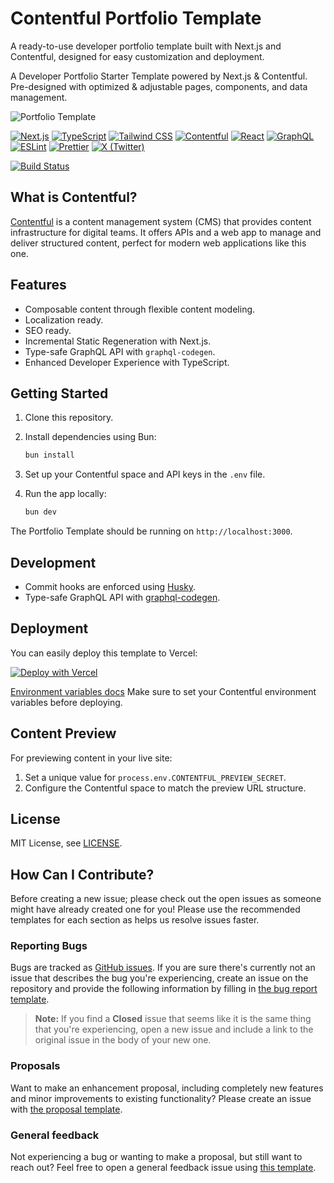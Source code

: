 # Contentful Portfolio Template

   A ready-to-use developer portfolio template built with Next.js and Contentful, designed for easy customization and deployment.

   A Developer Portfolio Starter Template powered by Next.js & Contentful. Pre-designed with optimized & adjustable pages, components, and data management.

   ![Portfolio Template](portfolio-template.jpg 'Portfolio Template')

   [![Next.js](https://img.shields.io/badge/Next.js-000000?style=for-the-badge&logo=nextdotjs&logoColor=white)](https://nextjs.org)
   [![TypeScript](https://img.shields.io/badge/TypeScript-007ACC?style=for-the-badge&logo=typescript&logoColor=white)](https://www.typescriptlang.org)
   [![Tailwind CSS](https://img.shields.io/badge/Tailwind_CSS-38B2AC?style=for-the-badge&logo=tailwind-css&logoColor=white)](https://tailwindcss.com)
   [![Contentful](https://img.shields.io/badge/Contentful-2478CC?style=for-the-badge&logo=contentful&logoColor=white)](https://www.contentful.com)
   [![React](https://img.shields.io/badge/React-20232A?style=for-the-badge&logo=react&logoColor=61DAFB)](https://reactjs.org)
   [![GraphQL](https://img.shields.io/badge/GraphQL-E10098?style=for-the-badge&logo=graphql&logoColor=white)](https://graphql.org)
   [![ESLint](https://img.shields.io/badge/ESLint-4B32C3?style=for-the-badge&logo=eslint&logoColor=white)](https://eslint.org)
   [![Prettier](https://img.shields.io/badge/Prettier-F7B93E?style=for-the-badge&logo=prettier&logoColor=black)](https://prettier.io)
   [![X (Twitter)](https://img.shields.io/badge/X-AGIManifesto-000000?style=for-the-badge&logo=x&logoColor=white)](https://x.com/AGIManifesto)

   [![Build Status](https://img.shields.io/github/workflow/status/patgpt/contentful-portfolio-template/CI)](https://github.com/patgpt/contentful-portfolio-template/actions)

   ## What is Contentful?

   [Contentful](https://www.contentful.com/) is a content management system (CMS) that provides content infrastructure for digital teams. It offers APIs and a web app to manage and deliver structured content, perfect for modern web applications like this one.

   ## Features

   - Composable content through flexible content modeling.
   - Localization ready.
   - SEO ready.
   - Incremental Static Regeneration with Next.js.
   - Type-safe GraphQL API with `graphql-codegen`.
   - Enhanced Developer Experience with TypeScript.

   ## Getting Started

   1. Clone this repository.
   2. Install dependencies using Bun:

      ```bash
      bun install
      ```

   3. Set up your Contentful space and API keys in the `.env` file.
   4. Run the app locally:

      ```bash
      bun dev
      ```

   The Portfolio Template should be running on `http://localhost:3000`.

   ## Development

   - Commit hooks are enforced using [Husky](https://github.com/typicode/husky).
   - Type-safe GraphQL API with [graphql-codegen](https://www.the-guild.dev/graphql/codegen).

   ## Deployment

   You can easily deploy this template to Vercel:

   [![Deploy with Vercel](https://vercel.com/button)](https://vercel.com/new/clone?repository-url=https%3A%2F%2Fgithub.com%2Fpatgpt%2Fcontentful-portfolio-template&env=CONTENTFUL_SPACE_ID,CONTENTFUL_ACCESS_TOKEN,CONTENTFUL_PREVIEW_ACCESS_TOKEN&envDescription=API%20Keys%20needed%20for%20the%20application&envLink=https%3A%2F%2Fgithub.com%2Fpatgpt%2Fcontentful-portfolio-template%23environment-variables)

   [Environment variables docs](https://vercel.com/docs/concepts/projects/environment-variables)
   Make sure to set your Contentful environment variables before deploying.

   ## Content Preview

   For previewing content in your live site:

   1. Set a unique value for `process.env.CONTENTFUL_PREVIEW_SECRET`.
   2. Configure the Contentful space to match the preview URL structure.

   ## License

   MIT License, see [LICENSE](./LICENSE).

   ## How Can I Contribute?

   Before creating a new issue; please check out the open issues as someone might have already created one for you! Please use the recommended templates for each section as helps us resolve issues faster.

   ### Reporting Bugs

   Bugs are tracked as [GitHub issues](https://guides.github.com/features/issues/). If you are sure there's currently not an issue that describes the bug you're experiencing, create an issue on the repository and provide the following information by filling in [the bug report template](https://github.com/patgpt/my-contentful-portfolio/blob/main/.github/ISSUE_TEMPLATE/bug-report.yml).

   > **Note:** If you find a **Closed** issue that seems like it is the same thing that you're experiencing, open a new issue and include a link to the original issue in the body of your new one.

   ### Proposals

   Want to make an enhancement proposal, including completely new features and minor improvements to existing functionality? Please create an issue with [the proposal template](https://github.com/patgpt/my-contentful-portfolio/blob/main/.github/ISSUE_TEMPLATE/proposal.yml).

   ### General feedback

   Not experiencing a bug or wanting to make a proposal, but still want to reach out? Feel free to open a general feedback issue using [this template](https://github.com/patgpt/my-contentful-portfolio/blob/main/.github/ISSUE_TEMPLATE/feedback.yml).
